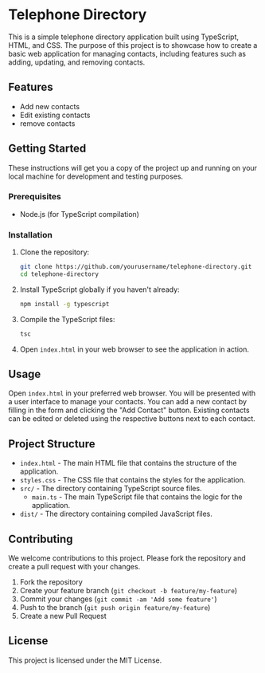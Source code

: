 # Telephone Directory

This is a simple telephone directory application built using TypeScript, HTML, and CSS. The purpose of this project is to showcase how to create a basic web application for managing contacts, including features such as adding, updating, and removing contacts.

## Features

- Add new contacts
- Edit existing contacts
- remove contacts

## Getting Started

These instructions will get you a copy of the project up and running on your local machine for development and testing purposes.

### Prerequisites

- Node.js (for TypeScript compilation)

### Installation

1. Clone the repository:

   ```bash
   git clone https://github.com/yourusername/telephone-directory.git
   cd telephone-directory
   ```

2. Install TypeScript globally if you haven't already:

   ```bash
   npm install -g typescript
   ```

3. Compile the TypeScript files:

   ```bash
   tsc
   ```

4. Open `index.html` in your web browser to see the application in action.

## Usage

Open `index.html` in your preferred web browser. You will be presented with a user interface to manage your contacts. You can add a new contact by filling in the form and clicking the "Add Contact" button. Existing contacts can be edited or deleted using the respective buttons next to each contact.

## Project Structure

- `index.html` - The main HTML file that contains the structure of the application.
- `styles.css` - The CSS file that contains the styles for the application.
- `src/` - The directory containing TypeScript source files.
  - `main.ts` - The main TypeScript file that contains the logic for the application.
- `dist/` - The directory containing compiled JavaScript files.

## Contributing

We welcome contributions to this project. Please fork the repository and create a pull request with your changes.

1. Fork the repository
2. Create your feature branch (`git checkout -b feature/my-feature`)
3. Commit your changes (`git commit -am 'Add some feature'`)
4. Push to the branch (`git push origin feature/my-feature`)
5. Create a new Pull Request

## License

This project is licensed under the MIT License.
